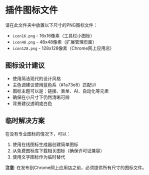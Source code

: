 # 插件图标文件

请在此文件夹中放置以下尺寸的PNG图标文件：

- `icon16.png` - 16x16像素（工具栏小图标）
- `icon48.png` - 48x48像素（扩展管理页面）  
- `icon128.png` - 128x128像素（Chrome网上应用店）

## 图标设计建议

- 使用简洁现代的设计风格
- 主色调建议使用蓝色系（#1a73e8）匹配UI
- 图标主题可以是：链接、表单、AI、自动化等元素
- 确保在小尺寸下仍然清晰可辨
- 背景建议透明或白色

## 临时解决方案

在没有专业图标的情况下，可以：
1. 使用在线图标生成器创建简单图标
2. 从免费图标库下载相关图标（确保许可证兼容）
3. 使用文字图标作为临时替代

**注意**: 在发布到Chrome网上应用店之前，必须提供所有尺寸的图标文件。